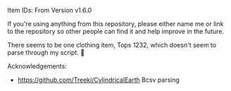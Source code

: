 Item IDs: From Version v1.6.0

If you're using anything from this repository, please either name me or link to the repository so other people can find it and help improve in the future.

There seems to be one clothing item, Tops 1232, which doesn't seem to parse through my script. :shrug:

Acknowledgements:
- https://github.com/Treeki/CylindricalEarth Bcsv parsing
